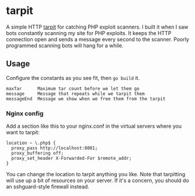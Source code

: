 # tarpit
A simple HTTP [tarpit](https://wikipedia.org/wiki/Tarpit_(networking)) for catching PHP exploit scanners.
I built it when I saw bots constantly scanning my site for PHP exploits. It keeps the HTTP connection open
and sends a message every second to the scanner. Poorly programmed scanning bots will hang for a while.

## Usage
Configure the constants as you see fit, then `go build` it.

```
maxTar      Maximum tar count before we let them go
message     Message that repeats while we tarpit them
messageEnd  Message we show when we free them from the tarpit
```

### Nginx config
Add a section like this to your nginx.conf in the virtual servers where you want to tarpit:
```
location ~ \.php$ {
  proxy_pass http://localhost:8081;
  proxy_buffering off;
  proxy_set_header X-Forwarded-For $remote_addr;
}
```

You can change the location to tarpit anything you like. Note that tarpitting will use up a bit of resources on your server.
If it's a concern, you should do an sshguard-style firewall instead.
